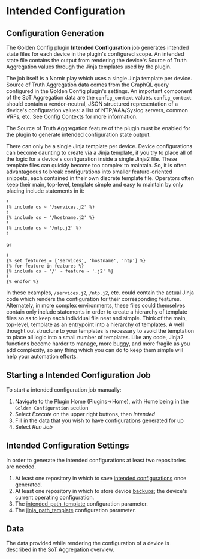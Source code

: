 # Intended Configuration

## Configuration Generation

The Golden Config plugin **Intended Configuration** job generates intended state files for each device in the plugin's configured scope. An intended state file contains the output from rendering the device's Source of Truth Aggregation values through the Jinja templates used by the plugin.

The job itself is a Nornir play which uses a single Jinja template per device. Source of Truth Aggregation data comes from the GraphQL query configured in the Golden Config plugin's settings. An important component of the SoT Aggregation data are the `config_context` values. `config_context` should contain a vendor-neutral, JSON structured representation of a device's configuration values: a list of NTP/AAA/Syslog servers, common VRFs, etc. See [Config Contexts](https://nautobot.readthedocs.io/en/latest/additional-features/config-contexts/#configuration-contexts) for more information. 

The Source of Truth Aggregation feature of the plugin must be enabled for the plugin to generate intended configuration state output. 

There can only be a single Jinja template per device. Device configurations can become daunting to create via a Jinja template, if you try to place all of the logic for a device's configuration inside a single Jinja2 file. These template files can quickly become too complex to maintain. So, it is often advantageous to break configurations into smaller feature-oriented snippets, each contained in their own discrete template file. Operators often keep their main, top-level, template simple and easy to maintain by only placing include statements in it:

```jinja
!
{% include os ~ '/services.j2' %}
!
{% include os ~ '/hostname.j2' %}
!
{% include os ~ '/ntp.j2' %}
!
```
or 

```jinja
!
{% set features = ['services', 'hostname', 'ntp'] %}
{% for feature in features %}
{% include os ~ '/' ~ feature ~ '.j2' %}
!
{% endfor %}
```
In these examples, `/services.j2`, `/ntp.j2`, etc. could contain the actual Jinja code which renders the configuration for their corresponding features. Alternately, in more complex environments, these files could themselves contain only include statements in order to create a hierarchy of template files so as to keep each individual file neat and simple. Think of the main, top-level, template as an entrypoint into a hierarchy of templates. A well thought out structure to your templates is necessary to avoid the temptation to place all logic into a small number of templates. Like any code, Jinja2 functions become harder to manage, more buggy, and more fragile as you add complexity, so any thing which you can do to keep them simple will help your automation efforts.

## Starting a Intended Configuration Job

To start a intended configuration job manually:

1. Navigate to the Plugin Home (Plugins->Home), with Home being in the `Golden Configuration` section
2. Select _Execute_ on the upper right buttons, then _Intended_
3. Fill in the data that you wish to have configurations generated for up
4. Select _Run Job_

## Intended Configuration Settings

In order to generate the intended configurations at least two repositories are needed.

1. At least one repository in which to save [intended configurations](./navigating-golden.md#git-settings) once generated.
2. At least one repository in which to store device [backups](./navigating-golden.md#git-settings); the device's current operating configuration.
3. The [intended_path_template](./navigating-golden.md#application-settings) configuration parameter.
4. The [jinja_path_template](./navigating-golden.md#application-settings) configuration parameter.

## Data

The data provided while rendering the configuration of a device is described in the [SoT Aggregation](./navigating-sot-agg.md) overview. 
